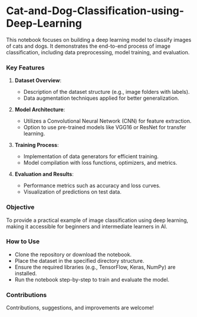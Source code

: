 # Cat-and-Dog-Classification-using-Deep-Learning

This notebook focuses on building a deep learning model to classify images of cats and dogs. It demonstrates the end-to-end process of image classification, including data preprocessing, model training, and evaluation.  

### **Key Features**  
1. **Dataset Overview**:  
   - Description of the dataset structure (e.g., image folders with labels).  
   - Data augmentation techniques applied for better generalization.  

2. **Model Architecture**:  
   - Utilizes a Convolutional Neural Network (CNN) for feature extraction.  
   - Option to use pre-trained models like VGG16 or ResNet for transfer learning.  

3. **Training Process**:  
   - Implementation of data generators for efficient training.  
   - Model compilation with loss functions, optimizers, and metrics.  

4. **Evaluation and Results**:  
   - Performance metrics such as accuracy and loss curves.  
   - Visualization of predictions on test data.  

### **Objective**  
To provide a practical example of image classification using deep learning, making it accessible for beginners and intermediate learners in AI.  

### **How to Use**  
- Clone the repository or download the notebook.  
- Place the dataset in the specified directory structure.  
- Ensure the required libraries (e.g., TensorFlow, Keras, NumPy) are installed.  
- Run the notebook step-by-step to train and evaluate the model.

### **Contributions**  
Contributions, suggestions, and improvements are welcome!
